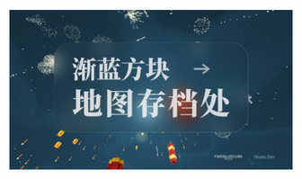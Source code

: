 ![渐蓝方块地图存档处→](https://raw.githubusercontent.com/NiuexDev/twobluecube-map/5c0d0555f98fa652db7b43e13ea2641e3bee5e88/banner.png)
